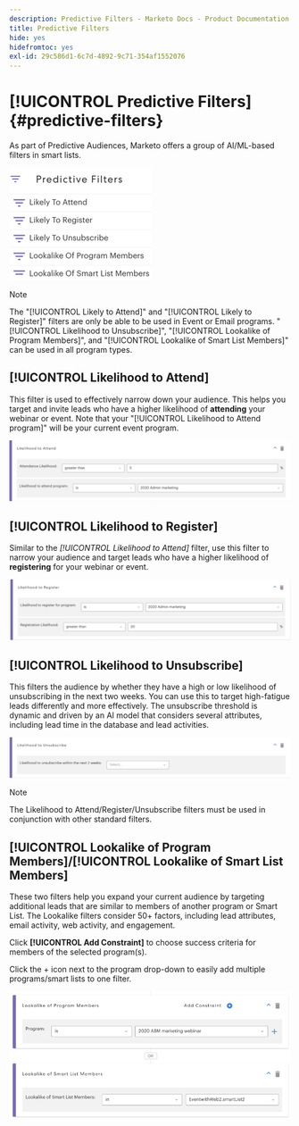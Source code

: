 ```yaml
---
description: Predictive Filters - Marketo Docs - Product Documentation
title: Predictive Filters
hide: yes
hidefromtoc: yes
exl-id: 29c586d1-6c7d-4892-9c71-354af1552076
---
```

# [!UICONTROL Predictive Filters] {#predictive-filters}

As part of Predictive Audiences, Marketo offers a group of AI/ML-based filters in smart lists.

   ![Image One](assets/predictive-filters-1.png)

>[!NOTE]
>
>The "[!UICONTROL Likely to Attend]" and "[!UICONTROL Likely to Register]" filters are only be able to be used in Event or Email programs. "[!UICONTROL Likelihood to Unsubscribe]", "[!UICONTROL Lookalike of Program Members]", and "[!UICONTROL Lookalike of Smart List Members]" can be used in all program types.

## [!UICONTROL Likelihood to Attend]

This filter is used to effectively narrow down your audience. This helps you target and invite leads who have a higher likelihood of **attending** your webinar or event. Note that your "[!UICONTROL Likelihood to Attend program]" will be your current event program.

   ![Image Two](assets/predictive-filters-2.png)

## [!UICONTROL Likelihood to Register]

Similar to the _[!UICONTROL Likelihood to Attend]_ filter, use this filter to narrow your audience and target leads who have a higher likelihood of **registering** for your webinar or event.

   ![Image Three](assets/predictive-filters-3.png)

## [!UICONTROL Likelihood to Unsubscribe]

This filters the audience by whether they have a high or low likelihood of unsubscribing in the next two weeks. You can use this to target high-fatigue leads differently and more effectively. The unsubscribe threshold is dynamic and driven by an AI model that considers several attributes, including lead time in the database and lead activities.

   ![Image Four](assets/predictive-filters-4.png)

>[!NOTE]
>
>The Likelihood to Attend/Register/Unsubscribe filters must be used in conjunction with other standard filters.

## [!UICONTROL Lookalike of Program Members]/[!UICONTROL Lookalike of Smart List Members]

These two filters help you expand your current audience by targeting additional leads that are similar to members of another program or Smart List. The Lookalike filters consider 50+ factors, including lead attributes, email activity, web activity, and engagement.

Click **[!UICONTROL Add Constraint]** to choose success criteria for members of the selected program(s).

Click the + icon next to the program drop-down to easily add multiple programs/smart lists to one filter.

   ![Image Five](assets/predictive-filters-5.png)
